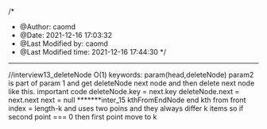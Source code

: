 /*
 * @Author: caomd 
 * @Date: 2021-12-16 17:03:32 
 * @Last Modified by: caomd
 * @Last Modified time: 2021-12-16 17:44:30
 */
********
//interview13_deleteNode O(1)
keywords:   param(head,deleteNode) param2 is part of param 1 and get deleteNode next node   and then delete next node like this. important code
deleteNode.key = next.key
deleteNode.next = next.next
next = null
*******inter_15 kthFromEndNode
end kth from front index = length-k and uses two poins
and they always differ k items so if second point === 0 then first point move to k 